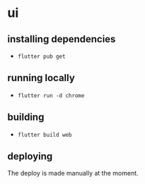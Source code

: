 # ui

## installing dependencies

- `flutter pub get`

## running locally

- `flutter run -d chrome`

## building

- `flutter build web`

## deploying

The deploy is made manually at the moment.
